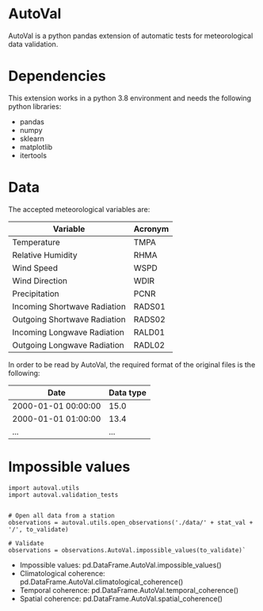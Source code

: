 # AutoVal
AutoVal is a python pandas extension of automatic tests for meteorological data validation.

# Dependencies
This extension works in a python 3.8 environment and needs the following python libraries:
- pandas
- numpy
- sklearn
- matplotlib
- itertools

# Data 
The accepted meteorological variables are:

| Variable  | Acronym |
| ------------- | ------------- |
| Temperature | TMPA |
| Relative Humidity | RHMA |
| Wind Speed | WSPD |
| Wind Direction | WDIR |
| Precipitation | PCNR |
| Incoming Shortwave Radiation | RADS01 |
| Outgoing Shortwave Radiation | RADS02 |
| Incoming Longwave Radiation | RALD01 |
| Outgoing Longwave Radiation | RADL02 |

In order to be read by AutoVal, the required format of the original files is the following:

| Date  | Data type |
| ------------- | ------------- |
| 2000-01-01 00:00:00  | 15.0  |
| 2000-01-01 01:00:00  | 13.4  |
| ...  | ...  |

# Impossible values
```
import autoval.utils
import autoval.validation_tests


# Open all data from a station
observations = autoval.utils.open_observations('./data/' + stat_val + '/', to_validate)

# Validate
observations = observations.AutoVal.impossible_values(to_validate)`

```


- Impossible values: pd.DataFrame.AutoVal.impossible_values()
- Climatological coherence: pd.DataFrame.AutoVal.climatological_coherence()
- Temporal coherence: pd.DataFrame.AutoVal.temporal_coherence()
- Spatial coherence: pd.DataFrame.AutoVal.spatial_coherence()
```

